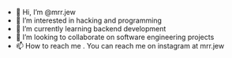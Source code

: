 - 👋 Hi, I’m @mrr.jew
- 👀 I’m interested in hacking and programming
- 🌱 I’m currently learning backend development
- 💞️ I’m looking to collaborate on software engineering projects
- 📫 How to reach me . You can reach me on instagram at mrr.jew

<!---
jewlarbi1234/jewlarbi1234 is a ✨ special ✨ repository because its `README.md` (this file) appears on your GitHub profile.
You can click the Preview link to take a look at your changes.
--->
